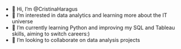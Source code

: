 - 👋 Hi, I’m @CristinaHaragus
- 👀 I’m interested in data analytics and learning more about the IT universe
- 🌱 I’m currently learning Python and improving my SQL and Tableau skills, aiming to switch careers:)
- 💞️ I’m looking to collaborate on data analysis projects

<!---
CristinaHaragus/CristinaHaragus is a ✨ special ✨ repository because its `README.md` (this file) appears on your GitHub profile.
You can click the Preview link to take a look at your changes.
--->

